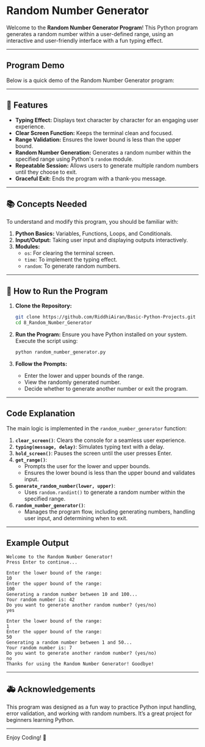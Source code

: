 # Random Number Generator

Welcome to the **Random Number Generator Program**! This Python program generates a random number within a user-defined range, using an interactive and user-friendly interface with a fun typing effect.

---

## Program Demo

Below is a quick demo of the Random Number Generator program:

---

## 🚀 Features

- **Typing Effect:** Displays text character by character for an engaging user experience.
- **Clear Screen Function:** Keeps the terminal clean and focused.
- **Range Validation:** Ensures the lower bound is less than the upper bound.
- **Random Number Generation:** Generates a random number within the specified range using Python's `random` module.
- **Repeatable Session:** Allows users to generate multiple random numbers until they choose to exit.
- **Graceful Exit:** Ends the program with a thank-you message.

---

## 📚 Concepts Needed

To understand and modify this program, you should be familiar with:

1. **Python Basics:** Variables, Functions, Loops, and Conditionals.
2. **Input/Output:** Taking user input and displaying outputs interactively.
3. **Modules:**
   - `os`: For clearing the terminal screen.
   - `time`: To implement the typing effect.
   - `random`: To generate random numbers.

---

## 📄 How to Run the Program

1. **Clone the Repository:**
   ```bash
   git clone https://github.com/RiddhiAiran/Basic-Python-Projects.git
   cd 8_Random_Number_Generator
   ```

2. **Run the Program:**
   Ensure you have Python installed on your system. Execute the script using:
   ```bash
   python random_number_generator.py
   ```

3. **Follow the Prompts:**
   - Enter the lower and upper bounds of the range.
   - View the randomly generated number.
   - Decide whether to generate another number or exit the program.

---

## Code Explanation

The main logic is implemented in the `random_number_generator` function:

1. **`clear_screen()`**: Clears the console for a seamless user experience.
2. **`typing(message, delay)`**: Simulates typing text with a delay.
3. **`hold_screen()`**: Pauses the screen until the user presses Enter.
4. **`get_range()`**:
   - Prompts the user for the lower and upper bounds.
   - Ensures the lower bound is less than the upper bound and validates input.
5. **`generate_random_number(lower, upper)`**:
   - Uses `random.randint()` to generate a random number within the specified range.
6. **`random_number_generator()`**:
   - Manages the program flow, including generating numbers, handling user input, and determining when to exit.

---

## Example Output

```plaintext
Welcome to the Random Number Generator!
Press Enter to continue...

Enter the lower bound of the range:
10
Enter the upper bound of the range:
100
Generating a random number between 10 and 100...
Your random number is: 42
Do you want to generate another random number? (yes/no)
yes

Enter the lower bound of the range:
1
Enter the upper bound of the range:
50
Generating a random number between 1 and 50...
Your random number is: 7
Do you want to generate another random number? (yes/no)
no
Thanks for using the Random Number Generator! Goodbye!
```

---

## 🚑 Acknowledgements

This program was designed as a fun way to practice Python input handling, error validation, and working with random numbers. It’s a great project for beginners learning Python.

---

Enjoy Coding! 🎲
